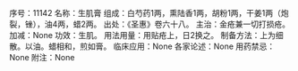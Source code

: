 序号：11142
名称：生肌膏
组成：白芍药1两，熏陆香1两，胡粉1两，干姜1两（炮裂，锉），油4两，蜡2两。
出处：《圣惠》卷六十八。
主治：金疮兼一切打损疮。
加减：None
功效：生肌。
用法用量：用贴疮上，日2换之。
制备方法：上为细散。以油。蜡相和，煎如膏。
临床应用：None
各家论述：None
用药禁忌：None
附注：None
